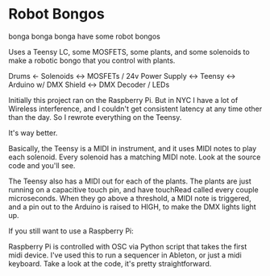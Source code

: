 # Robot Bongos

bonga bonga bonga
have some robot bongos

Uses a Teensy LC, some MOSFETS, some plants, and some solenoids to make a robotic bongo that you control with plants. 

Drums <- Solenoids <-> MOSFETs / 24v Power Supply <-> Teensy <-> Arduino w/ DMX Shield <-> DMX Decoder / LEDs


Initially this project ran on the Raspberry Pi. But in NYC I have a lot of Wireless interference, and I couldn't get consistent latency at any time other than the day. So I rewrote everything on the Teensy.

It's way better.

Basically, the Teensy is a MIDI in instrument, and it uses MIDI notes to play each solenoid. Every solenoid has a matching MIDI note. Look at the source code and you'll see.

The Teensy also has a MIDI out for each of the plants. The plants are just running on a capacitive touch pin, and have touchRead called every couple microseconds. When they go above a threshold, a MIDI note is triggered, and a pin out to the Arduino is raised to HIGH, to make the DMX lights light up.


If you still want to use a Raspberry Pi:

Raspberry Pi is controlled with OSC via Python script that takes the first midi device. I've used this to run a sequencer in Ableton, or just a midi keyboard. Take a look at the code, it's pretty straightforward.




